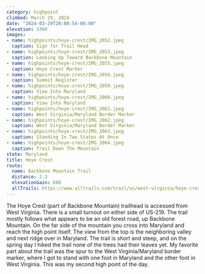 ```yaml
---
category: highpoint
climbed: March 29, 2024
date: "2024-03-29T20:08:54-06:00"
elevation: 3360
images:
- name: highpoints/hoye-crest/IMG_2052.jpeg
  caption: Sign for Trail Head
- name: highpoints/hoye-crest/IMG_2053.jpeg
  caption: Looking Up Toward Backbone Mountain
- name: highpoints/hoye-crest/IMG_2055.jpeg
  caption: Hoye Crest Marker
- name: highpoints/hoye-crest/IMG_2056.jpeg
  caption: Summit Register
- name: highpoints/hoye-crest/IMG_2059.jpeg
  caption: View Into Maryland
- name: highpoints/hoye-crest/IMG_2060.jpeg
  caption: View Into Maryland
- name: highpoints/hoye-crest/IMG_2061.jpeg
  caption: West Virginia/Maryland Border Marker
- name: highpoints/hoye-crest/IMG_2062.jpeg
  caption: West Virginia/Maryland Border Marker
- name: highpoints/hoye-crest/IMG_2063.jpeg
  caption: Standing In Two States At Once
- name: highpoints/hoye-crest/IMG_2064.jpeg
  caption: Trail Down The Mountain
state: Maryland
title: Hoye Crest
route:
  name: Backbone Mountain Trail
  distance: 2.3
  elevationGain: 688
  allTrails: https://www.alltrails.com/trail/us/west-virginia/hoye-crest-backbone-mountain
---
```

The Hoye Crest (part of Backbone Mountain) trailhead is accessed from West Virginia.  There is a small turnout on either side of US-219.  The trail mostly follows what appears to be an old forest road, up Backbone Mountain.  On the far side of the mountain you cross into Maryland and reach the high point itself.  The view from the top is the neighboring valley and next ridge over in Maryland.  The trail is short and steep, and on the spring day I hiked the trail none of the trees had their leaves yet.  My favorite part about the trail was the spur to the West Virginia/Maryland border marker, where I got to stand with one foot in Maryland and the other foot in West Virginia.  This was my second high point of the day. 